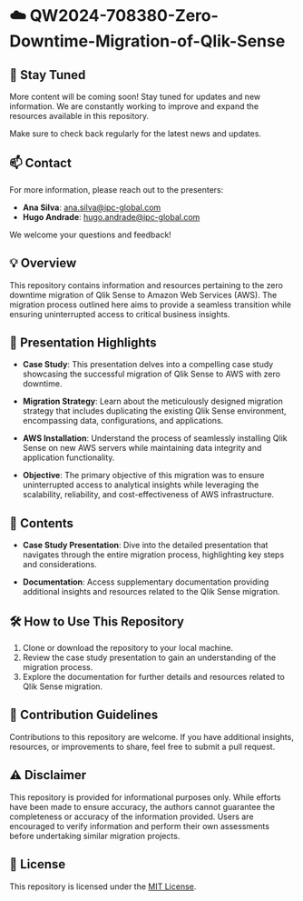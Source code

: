 # :cloud: QW2024-708380-Zero-Downtime-Migration-of-Qlik-Sense

## :newspaper: Stay Tuned

More content will be coming soon! Stay tuned for updates and new information. We are constantly working to improve and expand the resources available in this repository.

Make sure to check back regularly for the latest news and updates.

## :mailbox: Contact

For more information, please reach out to the presenters:

- **Ana Silva**: [ana.silva@ipc-global.com](mailto:ana.silva@ipc-global.com)
- **Hugo Andrade**: [hugo.andrade@ipc-global.com](mailto:hugo.andrade@ipc-global.com)

We welcome your questions and feedback!

## :bulb: Overview

This repository contains information and resources pertaining to the zero downtime migration of Qlik Sense to Amazon Web Services (AWS). The migration process outlined here aims to provide a seamless transition while ensuring uninterrupted access to critical business insights.

## :mega: Presentation Highlights

- **Case Study**: This presentation delves into a compelling case study showcasing the successful migration of Qlik Sense to AWS with zero downtime.
  
- **Migration Strategy**: Learn about the meticulously designed migration strategy that includes duplicating the existing Qlik Sense environment, encompassing data, configurations, and applications.

- **AWS Installation**: Understand the process of seamlessly installing Qlik Sense on new AWS servers while maintaining data integrity and application functionality.

- **Objective**: The primary objective of this migration was to ensure uninterrupted access to analytical insights while leveraging the scalability, reliability, and cost-effectiveness of AWS infrastructure.

## :file_folder: Contents

- **Case Study Presentation**: Dive into the detailed presentation that navigates through the entire migration process, highlighting key steps and considerations.

- **Documentation**: Access supplementary documentation providing additional insights and resources related to the Qlik Sense migration.

## :hammer_and_wrench: How to Use This Repository

1. Clone or download the repository to your local machine.
2. Review the case study presentation to gain an understanding of the migration process.
3. Explore the documentation for further details and resources related to Qlik Sense migration.

## :handshake: Contribution Guidelines

Contributions to this repository are welcome. If you have additional insights, resources, or improvements to share, feel free to submit a pull request.

## :warning: Disclaimer

This repository is provided for informational purposes only. While efforts have been made to ensure accuracy, the authors cannot guarantee the completeness or accuracy of the information provided. Users are encouraged to verify information and perform their own assessments before undertaking similar migration projects.



## :page_with_curl: License

This repository is licensed under the [MIT License](LICENSE).